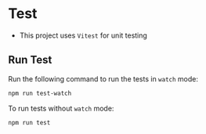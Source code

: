 # Test

- This project uses `Vitest` for unit testing

## Run Test

Run the following command to run the tests in `watch` mode:

```sh
npm run test-watch
```

To run tests without `watch` mode:

```sh
npm run test
```
